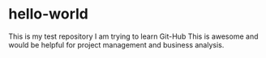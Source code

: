 # hello-world
This is my test repository
I am trying to learn Git-Hub
This is awesome and would be helpful for project management and business analysis.
